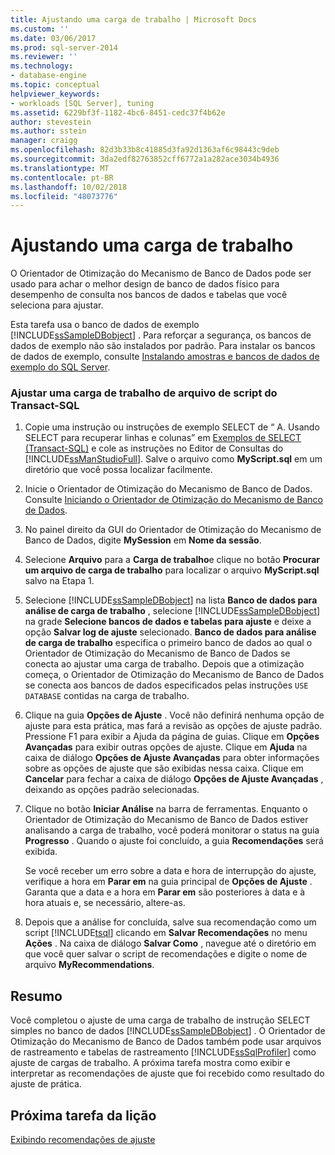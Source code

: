 ```yaml
---
title: Ajustando uma carga de trabalho | Microsoft Docs
ms.custom: ''
ms.date: 03/06/2017
ms.prod: sql-server-2014
ms.reviewer: ''
ms.technology:
- database-engine
ms.topic: conceptual
helpviewer_keywords:
- workloads [SQL Server], tuning
ms.assetid: 6229bf3f-1182-4bc6-8451-cedc37f4b62e
author: stevestein
ms.author: sstein
manager: craigg
ms.openlocfilehash: 82d3b33b8c41885d3fa92d1363af6c98443c9deb
ms.sourcegitcommit: 3da2edf82763852cff6772a1a282ace3034b4936
ms.translationtype: MT
ms.contentlocale: pt-BR
ms.lasthandoff: 10/02/2018
ms.locfileid: "48073776"
---
```

# <a name="tuning-a-workload"></a>Ajustando uma carga de trabalho
  O Orientador de Otimização do Mecanismo de Banco de Dados pode ser usado para achar o melhor design de banco de dados físico para desempenho de consulta nos bancos de dados e tabelas que você seleciona para ajustar.  
  
 Esta tarefa usa o banco de dados de exemplo [!INCLUDE[ssSampleDBobject](../../includes/sssampledbobject-md.md)] . Para reforçar a segurança, os bancos de dados de exemplo não são instalados por padrão. Para instalar os bancos de dados de exemplo, consulte [Instalando amostras e bancos de dados de exemplo do SQL Server](http://sqlserversamples.codeplex.com).  
  
### <a name="tune-a-workload-transact-sql-script-file"></a>Ajustar uma carga de trabalho de arquivo de script do Transact-SQL  
  
1.  Copie uma instrução ou instruções de exemplo SELECT de “ A. Usando SELECT para recuperar linhas e colunas” em [Exemplos de SELECT &#40;Transact-SQL&#41;](/sql/t-sql/queries/select-examples-transact-sql) e cole as instruções no Editor de Consultas do [!INCLUDE[ssManStudioFull](../../includes/ssmanstudiofull-md.md)]. Salve o arquivo como **MyScript.sql** em um diretório que você possa localizar facilmente.  
  
2.  Inicie o Orientador de Otimização do Mecanismo de Banco de Dados. Consulte [Iniciando o Orientador de Otimização do Mecanismo de Banco de Dados](../../relational-databases/performance/database-engine-tuning-advisor.md).  
  
3.  No painel direito da GUI do Orientador de Otimização do Mecanismo de Banco de Dados, digite **MySession** em **Nome da sessão**.  
  
4.  Selecione **Arquivo** para a **Carga de trabalho**e clique no botão **Procurar um arquivo de carga de trabalho** para localizar o arquivo **MyScript.sql** salvo na Etapa 1.  
  
5.  Selecione [!INCLUDE[ssSampleDBobject](../../includes/sssampledbobject-md.md)] na lista **Banco de dados para análise de carga de trabalho** , selecione [!INCLUDE[ssSampleDBobject](../../includes/sssampledbobject-md.md)] na grade **Selecione bancos de dados e tabelas para ajuste** e deixe a opção **Salvar log de ajuste** selecionado. **Banco de dados para análise de carga de trabalho** especifica o primeiro banco de dados ao qual o Orientador de Otimização do Mecanismo de Banco de Dados se conecta ao ajustar uma carga de trabalho. Depois que a otimização começa, o Orientador de Otimização do Mecanismo de Banco de Dados se conecta aos bancos de dados especificados pelas instruções `USE DATABASE` contidas na carga de trabalho.  
  
6.  Clique na guia **Opções de Ajuste** . Você não definirá nenhuma opção de ajuste para esta prática, mas fará a revisão as opções de ajuste padrão. Pressione F1 para exibir a Ajuda da página de guias. Clique em **Opções Avançadas** para exibir outras opções de ajuste. Clique em **Ajuda** na caixa de diálogo **Opções de Ajuste Avançadas** para obter informações sobre as opções de ajuste que são exibidas nessa caixa. Clique em **Cancelar** para fechar a caixa de diálogo **Opções de Ajuste Avançadas** , deixando as opções padrão selecionadas.  
  
7.  Clique no botão **Iniciar Análise** na barra de ferramentas. Enquanto o Orientador de Otimização do Mecanismo de Banco de Dados estiver analisando a carga de trabalho, você poderá monitorar o status na guia **Progresso** . Quando o ajuste foi concluído, a guia **Recomendações** será exibida.  
  
     Se você receber um erro sobre a data e hora de interrupção do ajuste, verifique a hora em **Parar em** na guia principal de **Opções de Ajuste** . Garanta que a data e a hora em **Parar em** são posteriores à data e à hora atuais e, se necessário, altere-as.  
  
8.  Depois que a análise for concluída, salve sua recomendação como um script [!INCLUDE[tsql](../../includes/tsql-md.md)] clicando em **Salvar Recomendações** no menu **Ações** . Na caixa de diálogo **Salvar Como** , navegue até o diretório em que você quer salvar o script de recomendações e digite o nome de arquivo **MyRecommendations**.  
  
## <a name="summary"></a>Resumo  
 Você completou o ajuste de uma carga de trabalho de instrução SELECT simples no banco de dados [!INCLUDE[ssSampleDBobject](../../includes/sssampledbobject-md.md)] . O Orientador de Otimização do Mecanismo de Banco de Dados também pode usar arquivos de rastreamento e tabelas de rastreamento [!INCLUDE[ssSqlProfiler](../../includes/sssqlprofiler-md.md)] como ajuste de cargas de trabalho. A próxima tarefa mostra como exibir e interpretar as recomendações de ajuste que foi recebido como resultado do ajuste de prática.  
  
## <a name="next-task-in-lesson"></a>Próxima tarefa da lição  
 [Exibindo recomendações de ajuste](lesson-1-2-viewing-tuning-recommendations.md)  
  
  
